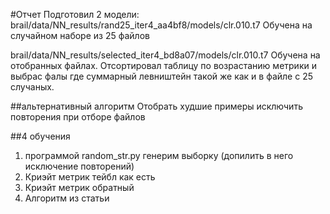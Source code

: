 #Отчет
Подготовил 2 модели:
brail/data/NN_results/rand25_iter4_aa4bf8/models/clr.010.t7
Обучена на случайном наборе из 25 файлов

brail/data/NN_results/selected_iter4_bd8a07/models/clr.010.t7
Обучена на отобранных файлах. Отсортировал таблицу по возрастанию метрики и выбрас фалы где суммарный левништейн
такой же как и в файле с 25 случаных. 

##альтернативный алгоритм 
Отобрать худшие примеры
исключить повторения при отборе файлов

##4 обучения
1) программой random_str.py генерим выборку (допилить в него исключение повторений)
2) Криэйт метрик тейбл как есть
3) Криэйт метрик обратный 
4) Алгоритм из статьи